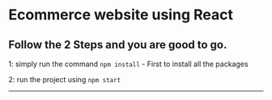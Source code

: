 # Ecommerce website using React

## Follow the 2 Steps and you are good to go. 
 

1: simply run the command    `npm install`  - First to install all the packages
   
2: run the project using   `npm start`
   
   ------------ 
   
